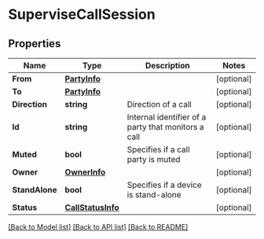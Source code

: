 # SuperviseCallSession

## Properties

Name | Type | Description | Notes
------------ | ------------- | ------------- | -------------
**From** | [**PartyInfo**](PartyInfo.md) |  | [optional] 
**To** | [**PartyInfo**](PartyInfo.md) |  | [optional] 
**Direction** | **string** | Direction of a call | [optional] 
**Id** | **string** | Internal identifier of a party that monitors a call | [optional] 
**Muted** | **bool** | Specifies if a call party is muted | [optional] 
**Owner** | [**OwnerInfo**](OwnerInfo.md) |  | [optional] 
**StandAlone** | **bool** | Specifies if a device is stand-alone | [optional] 
**Status** | [**CallStatusInfo**](CallStatusInfo.md) |  | [optional] 

[[Back to Model list]](../README.md#documentation-for-models) [[Back to API list]](../README.md#documentation-for-api-endpoints) [[Back to README]](../README.md)


